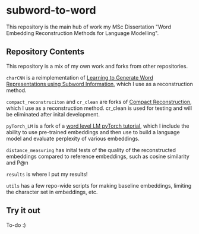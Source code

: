 # subword-to-word

This repository is the main hub of work my MSc Dissertation "Word Embedding Reconstruction Methods for Language Modelling".

## Repository Contents
This repository is a mix of my own work and forks from other repositories.  

`charCNN` is a reimplementation of [Learning to Generate Word Representations using Subword Information](https://github.com/kamigaito/rnnlm-pytorch), which I use as a reconstruction method.

`compact_reconstruciton` and `cr_clean` are forks of [Compact Reconstruction](https://github.com/losyer/compact_reconstruction), which I use as a reconstruction method. cr_clean is used for testing and will be eliminated after inital development.

`pyTorch_LM` is a fork of a [word level LM pyTorch tutorial](https://github.com/pytorch/examples/blob/main/word_language_model/README.md),
which I include the ability to use pre-trained embeddings and then use to build a language model and evaluate perplexity of various embeddings.

`distance_measuring` has inital tests of the quality of the reconstructed embeddings compared to reference embeddings, such as cosine similarity and P@n

`results` is where I put my results!

`utils` has a few repo-wide scripts for making baseline embeddings, limiting the character set in embeddings, etc.

## Try it out
To-do :)
